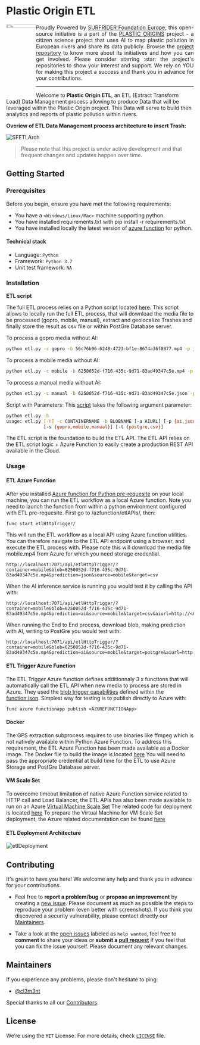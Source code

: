 <h1 align="left">Plastic Origin ETL</h1>

<a href="https://www.plasticorigins.eu/"><img width="80px" src="https://github.com/surfriderfoundationeurope/The-Plastic-Origins-Project/blob/master/assets/PlasticOrigins_logo.png" width="5%" height="5%" align="left" hspace="0" vspace="0"></a>

  <p align="justify">Proudly Powered by <a href="https://surfrider.eu/">SURFRIDER Foundation Europe</a>, this open-source initiative is a part of the <a href="https://www.plasticorigins.eu/">PLASTIC ORIGINS</a> project - a citizen science project that uses AI to map plastic pollution in European rivers and share its data publicly. Browse the <a href="https://github.com/surfriderfoundationeurope/The-Plastic-Origins-Project">project repository</a> to know more about its initiatives and how you can get involved. Please consider starring :star: the project's repositories to show your interest and support. We rely on YOU for making this project a success and thank you in advance for your contributions.</p>

_________________

<!--- OPTIONAL: You can add badges and shields to reflect the current status of the project, the licence it uses and if any dependencies it uses are up-to-date. Plus they look pretty cool! You can find a list of badges or design your own at https://shields.io/ --->

Welcome to **Plastic Origin ETL**, an ETL (Extract Transform Load) Data Management process allowing to produce Data that will be leveraged within the Plastic Origin project. This Data will serve to build then analytics and reports of plastic pollution within rivers.

**Overiew of ETL Data Management process architecture to insert Trash:**

![SFETLArch](https://user-images.githubusercontent.com/8882133/89392324-ae780480-d709-11ea-9dbb-c5518eb4ec91.png)

>Please note that this project is under active development and that frequent changes and updates happen over time.

## **Getting Started**

### **Prerequisites**

Before you begin, ensure you have met the following requirements:

* You have a `<Windows/Linux/Mac>` machine supporting python.
* You have installed requirements.txt with pip install -r requirements.txt
* You have installed locally the latest version of [azure function](https://docs.microsoft.com/fr-fr/azure/azure-functions/create-first-function-cli-python?tabs=azure-cli%2Cbash%2Cbrowser#configure-your-local-environment) for python.

#### **Technical stack**

* Language: `Python`
* Framework: `Python 3.7`
* Unit test framework: `NA`

### **Installation**

**ETL script**

The full ETL process relies on a Python script located [here](https://github.com/surfriderfoundationeurope/etl/blob/clem_dev/etl/etl.py). This script allows to locally run the full ETL process, that will download the media file to be processed (gopro, mobile, manual), extract and geolocalize Trashes and finally store the result as csv file or within PostGre Database server.

To process a gopro media without AI:
```bash
python etl.py -c gopro -b 56c76b96-6248-4723-bf1e-8674a36f8877.mp4 -p json -s gopro -t csv
```

To process a mobile media without AI:
```bash
python etl.py -c mobile -b 6250052d-f716-435c-9d71-83ad49347c5e.mp4 -p json -s mobile -t csv
```

To process a manual media without AI:
```bash
python etl.py -c manual -b 6250052d-f716-435c-9d71-83ad49347c5e.json -p json -s manual -t csv
```

Script with Parameters:
This [script](https://github.com/surfriderfoundationeurope/etl/blob/clem_dev/etl/etl.py) takes the following argument parameter: 
```bash
python etl.py -h
usage: etl.py [-h] -c CONTAINERNAME -b BLOBNAME [-a AIURL] [-p {ai,json}]
              [-s {gopro,mobile,manual}] [-t {postgre,csv}]
```

The ETL script is the foundation to build the ETL API. The ETL API relies on the ETL script logic + Azure Function to easily create a production REST API available in the Cloud.

### **Usage**

#### **ETL Azure Function**

After you installed [Azure function for Python pre-requesite](https://docs.microsoft.com/en-us/azure/azure-functions/functions-create-first-azure-function-azure-cli?pivots=programming-language-python&tabs=bash%2Cbrowser) on your local machine, you can run the ETL workflow as a local Azure function. 
Note you need to launch the function from within a python environment configured with ETL pre-requesite.
First go to /azfunction/etlAPIs/, then:

```bash
func start etlHttpTrigger/
```

This will run the ETL workflow as a local API using Azure function utilities.
You can therefore navigate to the ETL API endpoint using a browser, and execute the ETL process with.
Please note this will download the media file mobile.mp4 from Azure for which you need storage credential.
```
http://localhost:7071/api/etlHttpTrigger/?container=mobile&blob=6250052d-f716-435c-9d71-83ad49347c5e.mp4&prediction=json&source=mobile&target=csv
```

When the AI inference service is running you would test it by calling the API with: 
```
http://localhost:7071/api/etlHttpTrigger/?container=mobile&blob=6250052d-f716-435c-9d71-83ad49347c5e.mp4&prediction=ai&source=mobile&target=csv&aiurl=http://<AIURL>
```

When running the End to End process, download blob, making prediction with AI, writing to PostGre you would test with:
```
http://localhost:7071/api/etlHttpTrigger/?container=mobile&blob=6250052d-f716-435c-9d71-83ad49347c5e.mp4&prediction=ai&source=mobile&target=postgre&aiurl=http://<AIURL>
```

#### **ETL Trigger Azure Function**
The ETL Trigger Azure function defines additionnaly 3 x functions that will automatically call the ETL API when new media to process are stored in Azure.
They used the [blob trigger capabilities](https://docs.microsoft.com/fr-fr/azure/azure-functions/functions-bindings-storage-blob-trigger?tabs=python) defined within the [function.json](https://github.com/surfriderfoundationeurope/etl/blob/clem_dev/azfunction/etlBlobTrigger/etlBlobTriggerGoPro/function.json).
Simplest way for testing is to publish directly to Azure with:
```
func azure functionapp publish <AZUREFUNCTIONApp>
```

#### **Docker**
The GPS extraction subprocess requires to use binaries like ffmpeg which is not natively available within Python Azure Function. To address this requirement, the ETL Azure Function has been made available as a Docker image. 
The Docker file to build the image is located [here](https://github.com/surfriderfoundationeurope/etl/blob/clem_dev/azfunction/etlAPIs/Dockerfile)
You will need to pass the appropriate credential at build time for the ETL to use Azure Storage and PostGre Database server.

#### **VM Scale Set**
To overcome timeout limitation of native Azure Function service related to HTTP call and Load Balancer, the ETL APIs has also been made available to run on an Azure [Virtual Machine Scale Set](https://docs.microsoft.com/en-us/azure/virtual-machine-scale-sets/)
The related code for deployment is located [here](https://github.com/surfriderfoundationeurope/etl/tree/clem_dev/azfunction/etlAPIsVM)
To prepare the Virtual Machine for VM Scale Set deployment, the Azure related documentation can be found [here](https://docs.microsoft.com/en-us/azure/virtual-machine-scale-sets/tutorial-use-custom-image-cli)

#### **ETL Deployment Architecture**
![etlDeployment](https://user-images.githubusercontent.com/8882133/89409113-cfe4ea80-d721-11ea-9bd4-bb3899174334.png)

<!--- If needed add here any Extra Sections (must have their own titles).Specifically, the Security section should be here if it wasn't important enough to be placed above.-->

<!---### **API references**--->

<!---TODO: Describe exported functions and objects. Describe signatures, return types, callbacks, and events. Cover types covered where not obvious. Describe caveats. If using an external API generator (like go-doc, js-doc, or so on), point to an external API.md file. This can be the only item in the section, if present.--->

<!--- If an external API file is work in progress, please use the text below as exaple: add, duplicate or remove as required 
*SOON: To see API specification used by this repository browse to the Swagger documentation (currently not available).*--->

<!--- ## **Build and Test**--->

<!---TODO: Describe and show how to build your code and run the tests.--->

## **Contributing**

It's great to have you here! We welcome any help and thank you in advance for your contributions.

* Feel free to **report a problem/bug** or **propose an improvement** by creating a [new issue](https://github.com/surfriderfoundationeurope/labelcv-web/issues). Please document as much as possible the steps to reproduce your problem (even better with screenshots). If you think you discovered a security vulnerability, please contact directly our [Maintainers](##Maintainers).

* Take a look at the [open issues](https://github.com/surfriderfoundationeurope/labelcv-web/issues) labeled as `help wanted`, feel free to **comment** to share your ideas or **submit a** [**pull request**](https://github.com/surfriderfoundationeurope/labelcv-web/pulls) if you feel that you can fix the issue yourself. Please document any relevant changes.

## **Maintainers**

If you experience any problems, please don't hesitate to ping:

* [@cl3m3nt](https://github.com/cl3m3nt)

Special thanks to all our [Contributors](https://github.com/orgs/surfriderfoundationeurope/people).

## **License**

We’re using the `MIT` License. For more details, check [`LICENSE`](https://github.com/surfriderfoundationeurope/etl/blob/master/LICENSE) file.

<!---## **Additional information**--->
<!--- These are just example: add, duplicate or remove as required 
<details>
<summary>Please write here the text you would like to show</summary>

TODO: Please write here detils that you would like to hide `

</details>
--->
